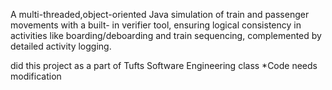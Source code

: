 A multi-threaded,object-oriented Java simulation of train and passenger movements with a built-
in verifier tool, ensuring logical consistency in activities like boarding/deboarding and train sequencing,
complemented by detailed activity logging.

did this project as a part of Tufts Software Engineering class
*Code needs modification
